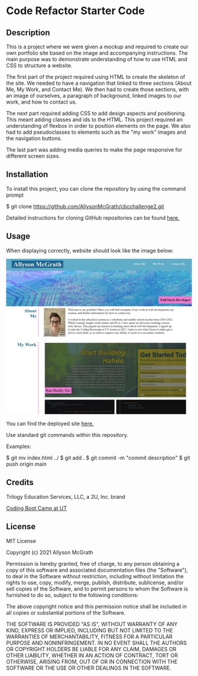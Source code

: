 # Code Refactor Starter Code

## Description

This is a project where we were given a mockup and required to create our own portfolio site based on the image and accompanying instructions. The main purpose was to demonstrate understanding of how to use HTML and CSS to structure a website. 

The first part of the project required using HTML to create the skeleton of the site. We needed to have a navigation that linked to three sections (About Me, My Work, and Contact Me). We then had to create those sections, with an image of ourselves, a paragraph of background, linked images to our work, and how to contact us.

The next part required adding CSS to add design aspects and positioning. This meant adding classes and ids to the HTML. This project required an understanding of flexbox in order to position elements on the page. We also had to add pseudoclasses to elements such as the "my work" images and the navigation buttons.

The last part was adding media queries to make the page responsive for different screen sizes.



## Installation

To install this project, you can clone the repository by using the command prompt

$ git clone https://github.com/AllysonMcGrath/cbcchallenge2.git

Detailed instructions for cloning GitHub repositories can be found [here.](https://docs.github.com/en/github/creating-cloning-and-archiving-repositories/cloning-a-repository-from-github/cloning-a-repository)



## Usage

When displaying correctly, website should look like the image below:

![McGrath portfolio website](assets/images/mockup.JPG)

You can find the deployed site [here.]()



Use standard git commands within this repository.

Examples:

$ git mv index.html ../
$ git add .
$ git commit -m "commit description"
$ git push origin main

## Credits

Trilogy Education Services, LLC, a 2U, Inc. brand

[Coding Boot Camp at UT](https://github.com/the-Coding-Boot-Camp-at-UT)



## License

MIT License

Copyright (c) 2021 Allyson McGrath

Permission is hereby granted, free of charge, to any person obtaining a copy
of this software and associated documentation files (the "Software"), to deal
in the Software without restriction, including without limitation the rights
to use, copy, modify, merge, publish, distribute, sublicense, and/or sell
copies of the Software, and to permit persons to whom the Software is
furnished to do so, subject to the following conditions:

The above copyright notice and this permission notice shall be included in all
copies or substantial portions of the Software.

THE SOFTWARE IS PROVIDED "AS IS", WITHOUT WARRANTY OF ANY KIND, EXPRESS OR
IMPLIED, INCLUDING BUT NOT LIMITED TO THE WARRANTIES OF MERCHANTABILITY,
FITNESS FOR A PARTICULAR PURPOSE AND NONINFRINGEMENT. IN NO EVENT SHALL THE
AUTHORS OR COPYRIGHT HOLDERS BE LIABLE FOR ANY CLAIM, DAMAGES OR OTHER
LIABILITY, WHETHER IN AN ACTION OF CONTRACT, TORT OR OTHERWISE, ARISING FROM,
OUT OF OR IN CONNECTION WITH THE SOFTWARE OR THE USE OR OTHER DEALINGS IN THE
SOFTWARE.
